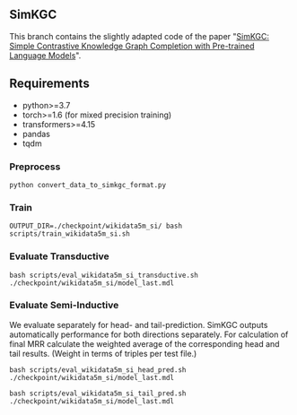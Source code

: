 ## SimKGC

This branch contains the slightly adapted code of the paper
"[SimKGC: Simple Contrastive Knowledge Graph Completion with Pre-trained Language Models](https://aclanthology.org/2022.acl-long.295.pdf)".

## Requirements
* python>=3.7
* torch>=1.6 (for mixed precision training)
* transformers>=4.15
* pandas
* tqdm

### Preprocess

```
python convert_data_to_simkgc_format.py
```


### Train

```
OUTPUT_DIR=./checkpoint/wikidata5m_si/ bash scripts/train_wikidata5m_si.sh
```

### Evaluate Transductive

```
bash scripts/eval_wikidata5m_si_transductive.sh ./checkpoint/wikidata5m_si/model_last.mdl
```

### Evaluate Semi-Inductive

We evaluate separately for head- and tail-prediction.
SimKGC outputs automatically performance for both directions separately.
For calculation of final MRR calculate the weighted average of the corresponding head and tail results.
(Weight in terms of triples per test file.)

```
bash scripts/eval_wikidata5m_si_head_pred.sh ./checkpoint/wikidata5m_si/model_last.mdl
```

```
bash scripts/eval_wikidata5m_si_tail_pred.sh ./checkpoint/wikidata5m_si/model_last.mdl
```
